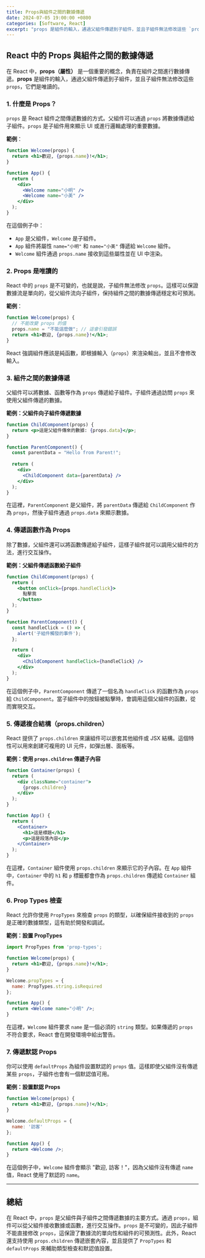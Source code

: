 ```yaml
---
title: Props與組件之間的數據傳遞
date: 2024-07-05 19:00:00 +0800
categories: [Software, React]
excerpt: "props 是組件的輸入，通過父組件傳遞到子組件，並且子組件無法修改這些 `props`，它們是唯讀的"
---
```


## React 中的 Props 與組件之間的數據傳遞

在 React 中，**props（屬性）** 是一個重要的概念，負責在組件之間進行數據傳遞。**props** 是組件的輸入，通過父組件傳遞到子組件，並且子組件無法修改這些 `props`，它們是唯讀的。

### 1. **什麼是 Props？**
`props` 是 React 組件之間傳遞數據的方式。父組件可以通過 `props` 將數據傳遞給子組件。`props` 是子組件用來顯示 UI 或進行邏輯處理的重要數據。

**範例**：
```jsx
function Welcome(props) {
  return <h1>歡迎, {props.name}!</h1>;
}

function App() {
  return (
    <div>
      <Welcome name="小明" />
      <Welcome name="小美" />
    </div>
  );
}
```

在這個例子中：
- `App` 是父組件，`Welcome` 是子組件。
- `App` 組件將屬性 `name="小明"` 和 `name="小美"` 傳遞給 `Welcome` 組件。
- `Welcome` 組件通過 `props.name` 接收到這些屬性並在 UI 中渲染。

### 2. **Props 是唯讀的**
React 中的 `props` 是不可變的，也就是說，子組件無法修改 `props`。這樣可以保證數據流是單向的，從父組件流向子組件，保持組件之間的數據傳遞穩定和可預測。

**範例**：
```jsx
function Welcome(props) {
  // 不能改變 props 的值
  props.name = "不能這麼做"; // 這會引發錯誤
  return <h1>歡迎, {props.name}!</h1>;
}
```

React 強調組件應該是純函數，即根據輸入（`props`）來渲染輸出，並且不會修改輸入。

### 3. **組件之間的數據傳遞**
父組件可以將數據、函數等作為 `props` 傳遞給子組件。子組件通過訪問 `props` 來使用父組件傳遞的數據。

**範例：父組件向子組件傳遞數據**
```jsx
function ChildComponent(props) {
  return <p>這是父組件傳來的數據: {props.data}</p>;
}

function ParentComponent() {
  const parentData = "Hello from Parent!";
  
  return (
    <div>
      <ChildComponent data={parentData} />
    </div>
  );
}
```

在這裡，`ParentComponent` 是父組件，將 `parentData` 傳遞給 `ChildComponent` 作為 `props`，然後子組件通過 `props.data` 來顯示數據。

### 4. **傳遞函數作為 Props**
除了數據，父組件還可以將函數傳遞給子組件，這樣子組件就可以調用父組件的方法，進行交互操作。

**範例：父組件傳遞函數給子組件**
```jsx
function ChildComponent(props) {
  return (
    <button onClick={props.handleClick}>
      點擊我
    </button>
  );
}

function ParentComponent() {
  const handleClick = () => {
    alert('子組件觸發的事件');
  };

  return (
    <div>
      <ChildComponent handleClick={handleClick} />
    </div>
  );
}
```

在這個例子中，`ParentComponent` 傳遞了一個名為 `handleClick` 的函數作為 `props` 給 `ChildComponent`。當子組件中的按鈕被點擊時，會調用這個父組件的函數，從而實現交互。

### 5. **傳遞複合結構（props.children）**
React 提供了 `props.children` 來讓組件可以嵌套其他組件或 JSX 結構。這個特性可以用來創建可複用的 UI 元件，如彈出層、面板等。

**範例：使用 `props.children` 傳遞子內容**
```jsx
function Container(props) {
  return (
    <div className="container">
      {props.children}
    </div>
  );
}

function App() {
  return (
    <Container>
      <h1>這是標題</h1>
      <p>這是段落內容</p>
    </Container>
  );
}
```

在這裡，`Container` 組件使用 `props.children` 來顯示它的子內容。在 `App` 組件中，`Container` 中的 `h1` 和 `p` 標籤都會作為 `props.children` 傳遞給 `Container` 組件。

### 6. **Prop Types 檢查**
React 允許你使用 `PropTypes` 來檢查 `props` 的類型，以確保組件接收到的 `props` 是正確的數據類型，這有助於開發和調試。

**範例：設置 PropTypes**
```jsx
import PropTypes from 'prop-types';

function Welcome(props) {
  return <h1>歡迎, {props.name}!</h1>;
}

Welcome.propTypes = {
  name: PropTypes.string.isRequired
};

function App() {
  return <Welcome name="小明" />;
}
```

在這裡，`Welcome` 組件要求 `name` 是一個必須的 `string` 類型。如果傳遞的 `props` 不符合要求，React 會在開發環境中給出警告。

### 7. **傳遞默認 Props**
你可以使用 `defaultProps` 為組件設置默認的 `props` 值。這樣即使父組件沒有傳遞某些 `props`，子組件也會有一個默認值可用。

**範例：設置默認 Props**
```jsx
function Welcome(props) {
  return <h1>歡迎, {props.name}!</h1>;
}

Welcome.defaultProps = {
  name: '訪客'
};

function App() {
  return <Welcome />;
}
```

在這個例子中，`Welcome` 組件會顯示 "歡迎, 訪客！"，因為父組件沒有傳遞 `name` 值，React 使用了默認的 `name`。

---

## 總結
在 React 中，`props` 是父組件與子組件之間傳遞數據的主要方式。通過 `props`，組件可以從父組件接收數據或函數，進行交互操作。`props` 是不可變的，因此子組件不能直接修改 `props`，這保證了數據流的單向性和組件的可預測性。此外，React 還支持使用 `props.children` 傳遞嵌套內容，並且提供了 `PropTypes` 和 `defaultProps` 來輔助類型檢查和默認值設置。
